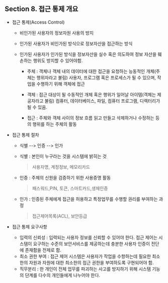 ## Section 8. 접근 통제 개요

- 접근 통제(Access Control)

  - 비인가된 사용자의 정보자원 사용의 방지

  - 인가된 사용자가 비인가된 방식으로 정보자산을 접근하는 방식

  - 인가된 사용자가 인가된 방식을 정보자산을 실수 혹은 의도하여 정보 자산을 훼손하는 행위도 방지할 수 있어야함.

    - 주체 : 객체나 객체 내의 데이터에 대한 접근을 요청하는 능동적인 개체(주체는 행위자라고 불림)
      사용자, 프로그램 혹은 프로세스가 될 수 있으며, 작업을 수행하기 위해 객체에 접근

    - 객체 : 접근 대상이 될 수동적인 개체 혹은 행위가 일어날 아이템(객체는 제공자라고 불림)
      컴퓨터, 데이터베이스, 파일, 컴퓨터 프로그램, 디렉터리가 될 수 있음.

    - 접근 : 주체와 객체 사이의 정보 흐름
      읽고 만들고 삭제하거나 수정하는 등의 행위를 하는 주체의 활동

      

- 접근 통제 절차

  - 식별 --> 인증 --> 인가

  - 식별
    : 본인이 누구라는 것을 시스템에 밝히는 것

    > 사용자명, 계정정보, 메모리카드

  - 인증
    : 주체의 신원을 검증하기 위한 사용증명 활동

    > 패스워드,PIN, 토큰, 스마트카드,생체인증

  - 인가
    : 인증된 주체에게 접근을 허용하고 특정업무를 수행할 권리를 부여하는 과정

    > 접근제어목록(ACL), 보안등급

- 접근 통제 요구사항

  - 입력의 신뢰성
    : 입력되는 사용자 정보를 신뢰할 수 있어야 한다. 접근 제어는 시스템이 요구하는 수준의 보안서비스를 제공하는데 충분한 사용자 인증이 전단에 존재함을 전제로 함.
  - 최소 권한 부여
    : 접근 제어 시스템은 사용자가 작업을 수항하는데 필요한 최소한의 자원과 자원에 대한 최소한의 접근 권한을 부여하도록 구현되어야 함. 
  - 직무분리
    : 한 개인이 전체 업무를 파괴하는 사고를 방지하기 위해 시스템 기능의 단계를 다수의 개인들에게 나누어야 한다. 